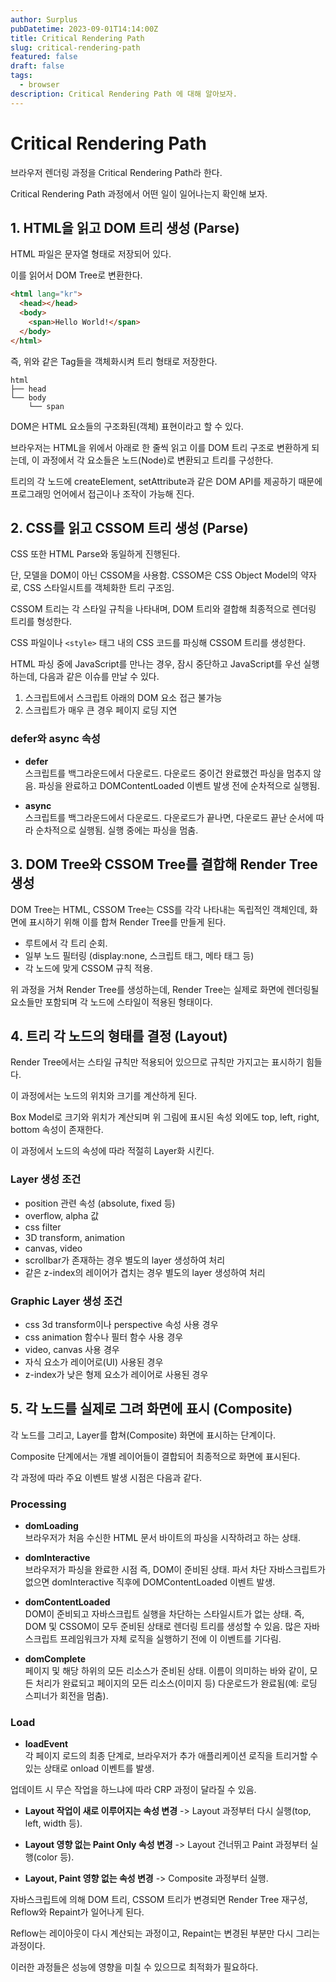 ```yaml
---
author: Surplus
pubDatetime: 2023-09-01T14:14:00Z
title: Critical Rendering Path
slug: critical-rendering-path
featured: false
draft: false
tags:
  - browser
description: Critical Rendering Path 에 대해 알아보자.
---
```


# Critical Rendering Path

브라우저 렌더링 과정을 Critical Rendering Path라 한다.

Critical Rendering Path 과정에서 어떤 일이 일어나는지 확인해 보자.

## 1. HTML을 읽고 DOM 트리 생성 (Parse)

HTML 파일은 문자열 형태로 저장되어 있다.

이를 읽어서 DOM Tree로 변환한다.

```html
<html lang="kr">
  <head></head>
  <body>
    <span>Hello World!</span>
  </body>
</html>
```

즉, 위와 같은 Tag들을 객체화시켜 트리 형태로 저장한다.

```
html
├── head
└── body
    └── span
```

DOM은 HTML 요소들의 구조화된(객체) 표현이라고 할 수 있다.

브라우저는 HTML을 위에서 아래로 한 줄씩 읽고 이를 DOM 트리 구조로 변환하게 되는데, 이 과정에서 각 요소들은 노드(Node)로 변환되고 트리를 구성한다.

트리의 각 노드에 createElement, setAttribute과 같은 DOM API를 제공하기 때문에 프로그래밍 언어에서 접근이나 조작이 가능해 진다.

## 2. CSS를 읽고 CSSOM 트리 생성 (Parse)

CSS 또한 HTML Parse와 동일하게 진행된다.

단, 모델을 DOM이 아닌 CSSOM을 사용함. CSSOM은 CSS Object Model의 약자로, CSS 스타일시트를 객체화한 트리 구조임.

CSSOM 트리는 각 스타일 규칙을 나타내며, DOM 트리와 결합해 최종적으로 렌더링 트리를 형성한다.

CSS 파일이나 `<style>` 태그 내의 CSS 코드를 파싱해 CSSOM 트리를 생성한다.

HTML 파싱 중에 JavaScript를 만나는 경우, 잠시 중단하고 JavaScript를 우선 실행하는데, 다음과 같은 이슈를 만날 수 있다.

1. 스크립트에서 스크립트 아래의 DOM 요소 접근 불가능
2. 스크립트가 매우 큰 경우 페이지 로딩 지연

### defer와 async 속성

- **defer**  
  스크립트를 백그라운드에서 다운로드. 다운로드 중이건 완료했건 파싱을 멈추지 않음. 파싱을 완료하고 DOMContentLoaded 이벤트 발생 전에 순차적으로 실행됨.

- **async**  
  스크립트를 백그라운드에서 다운로드. 다운로드가 끝나면, 다운로드 끝난 순서에 따라 순차적으로 실행됨. 실행 중에는 파싱을 멈춤.

## 3. DOM Tree와 CSSOM Tree를 결합해 Render Tree 생성

DOM Tree는 HTML, CSSOM Tree는 CSS를 각각 나타내는 독립적인 객체인데, 화면에 표시하기 위해 이를 합쳐 Render Tree를 만들게 된다.

- 루트에서 각 트리 순회.
- 일부 노드 필터링 (display:none, 스크립트 태그, 메타 태그 등)
- 각 노드에 맞게 CSSOM 규칙 적용.

위 과정을 거쳐 Render Tree를 생성하는데, Render Tree는 실제로 화면에 렌더링될 요소들만 포함되며 각 노드에 스타일이 적용된 형태이다.

## 4. 트리 각 노드의 형태를 결정 (Layout)

Render Tree에서는 스타일 규칙만 적용되어 있으므로 규칙만 가지고는 표시하기 힘들다.

이 과정에서는 노드의 위치와 크기를 계산하게 된다.

Box Model로 크기와 위치가 계산되며 위 그림에 표시된 속성 외에도 top, left, right, bottom 속성이 존재한다.

이 과정에서 노드의 속성에 따라 적절히 Layer화 시킨다.

### Layer 생성 조건

- position 관련 속성 (absolute, fixed 등)
- overflow, alpha 값
- css filter
- 3D transform, animation
- canvas, video
- scrollbar가 존재하는 경우 별도의 layer 생성하여 처리
- 같은 z-index의 레이어가 겹치는 경우 별도의 layer 생성하여 처리

### Graphic Layer 생성 조건

- css 3d transform이나 perspective 속성 사용 경우
- css animation 함수나 필터 함수 사용 경우
- video, canvas 사용 경우
- 자식 요소가 레이어로(UI) 사용된 경우
- z-index가 낮은 형제 요소가 레이어로 사용된 경우

## 5. 각 노드를 실제로 그려 화면에 표시 (Composite)

각 노드를 그리고, Layer를 합쳐(Composite) 화면에 표시하는 단계이다.

Composite 단계에서는 개별 레이어들이 결합되어 최종적으로 화면에 표시된다.

각 과정에 따라 주요 이벤트 발생 시점은 다음과 같다.

### Processing

- **domLoading**  
  브라우저가 처음 수신한 HTML 문서 바이트의 파싱을 시작하려고 하는 상태.

- **domInteractive**  
  브라우저가 파싱을 완료한 시점 즉, DOM이 준비된 상태. 파서 차단 자바스크립트가 없으면 domInteractive 직후에 DOMContentLoaded 이벤트 발생.

- **domContentLoaded**  
  DOM이 준비되고 자바스크립트 실행을 차단하는 스타일시트가 없는 상태. 즉, DOM 및 CSSOM이 모두 준비된 상태로 렌더링 트리를 생성할 수 있음. 많은 자바스크립트 프레임워크가 자체 로직을 실행하기 전에 이 이벤트를 기다림.

- **domComplete**  
  페이지 및 해당 하위의 모든 리소스가 준비된 상태. 이름이 의미하는 바와 같이, 모든 처리가 완료되고 페이지의 모든 리소스(이미지 등) 다운로드가 완료됨(예: 로딩 스피너가 회전을 멈춤).

### Load

- **loadEvent**  
  각 페이지 로드의 최종 단계로, 브라우저가 추가 애플리케이션 로직을 트리거할 수 있는 상태로 onload 이벤트를 발생.

업데이트 시 무슨 작업을 하느냐에 따라 CRP 과정이 달라질 수 있음.

- **Layout 작업이 새로 이루어지는 속성 변경** -> Layout 과정부터 다시 실행(top, left, width 등).

- **Layout 영향 없는 Paint Only 속성 변경** -> Layout 건너뛰고 Paint 과정부터 실행(color 등).

- **Layout, Paint 영향 없는 속성 변경** -> Composite 과정부터 실행.

자바스크립트에 의해 DOM 트리, CSSOM 트리가 변경되면 Render Tree 재구성, Reflow와 Repaint가 일어나게 된다.

Reflow는 레이아웃이 다시 계산되는 과정이고, Repaint는 변경된 부분만 다시 그리는 과정이다.

이러한 과정들은 성능에 영향을 미칠 수 있으므로 최적화가 필요하다.
